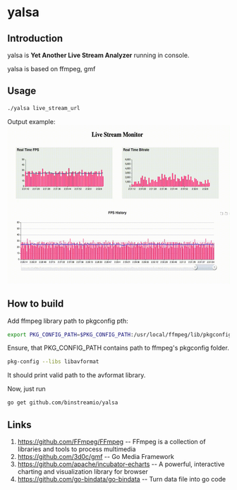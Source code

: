 

# yalsa
## Introduction
yalsa is **Yet Another Live Stream Analyzer** running in console.

yalsa is based on ffmpeg, gmf



## Usage
``` bash
./yalsa live_stream_url
```

Output example:
<img src="yalsa.gif" alt="rtmp.gif" height="360px" />

## How to build
Add ffmpeg library path to pkgconfig pth:
``` bash
export PKG_CONFIG_PATH=$PKG_CONFIG_PATH:/usr/local/ffmpeg/lib/pkgconfig/
```

Ensure, that PKG_CONFIG_PATH contains path to ffmpeg's pkgconfig folder.
``` bash
pkg-config --libs libavformat
```

It should print valid path to the avformat library.

Now, just run
``` bash
go get github.com/binstreamio/yalsa
```

## Links
1. https://github.com/FFmpeg/FFmpeg -- FFmpeg is a collection of libraries and tools to process multimedia
2. https://github.com/3d0c/gmf -- Go Media Framework
3. https://github.com/apache/incubator-echarts -- A powerful, interactive charting and visualization library for browser
4. https://github.com/go-bindata/go-bindata -- Turn data file into go code

